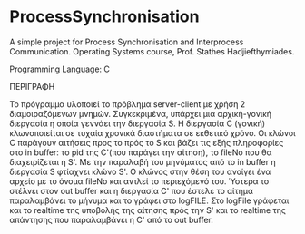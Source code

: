 ProcessSynchronisation
======================

A simple project for Process Synchronisation and Interprocess Communication.  Operating Systems course, Prof. Stathes Hadjiefthymiades.

Programming Language: C

ΠΕΡΙΓΡΑΦΗ

Το πρόγραμμα υλοποιεί το πρόβλημα server-client με χρήση 2 διαμοιραζόμενων μνημών. Συγκεκριμένα, υπάρχει μια αρχική-γονική διεργασία η οποία γεννάει την διεργασία S. Η διεργασία C (γονική) κλωνοποιείται σε τυχαία χρονικά διαστήματα σε εκθετικό χρόνο. Οι κλώνοι C παράγουν αιτήσεις προς το πρός το S και βάζει τις εξής πληροφορίες στο in buffer: το pid της C'(που παράγει την αίτηση), το fileNo που θα διαχειρίζεται η S'. Με την παραλαβή του μηνύματος από το in buffer η διεργασία S φτίαχνει κλώνο S'. Ο κλώνος στην θέση του ανοίγει ένα αρχείο με το όνομα fileNo και αντλεί το περιεχόμενό του. Ύστερα το στέλνει στον out buffer και η διεργασία C' που έστελε το αίτημα παραλαμβάνει το μήνυμα και το γράφει στο logFILE. Στο logFile γράφεται και το realtime της υποβολής της αίτησης πρός την S' και το realtime της απάντησης που παραλαμβάνει η C' από το out buffer.
